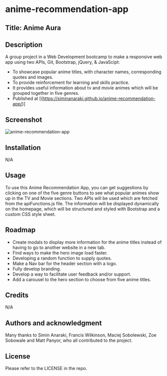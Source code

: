 # anime-recommendation-app

## Title: Anime Aura

## Description

A group project in a Web Development bootcamp to make a responsive web app using two APIs, Git, Bootstrap, jQuery, & JavaScipt:

- To showcase popular anime titles, with character names, corresponding quotes and images.
- To provide reinforcement for learning and skills practice.
- It provides useful information about tv and movie animes which will be grouped together in five genres.
- Published at [(https://siminanaraki.github.io/anime-recommendation-app/)]

## Screenshot

![anime-recommendation-app](https://github.com/mattpanyor/anime-recommendation-app/blob/main/assets/images/Screenshot.jpeg "anime-recommendation-app")

## Installation

N/A

## Usage

To use this Anime Recommendation App, you can get suggestions by clicking on one of the five genre buttons to see what popular animes show up in the TV and Movie sections. Two APIs will be used which are fetched from the apiFunctions.js file. The information will be displayed dynamically on the homepage, which will be structured and styled with Bootstrap and a custom CSS style sheet. 

## Roadmap

- Create modals to display more information for the anime titles instead of having to go to another website in a new tab.
- Find ways to make the hero image load faster. 
- Developing a random function to supply quotes.
- Make a Nav bar for the header section with a logo.
- Fully develop branding.
- Develop a way to facilitate user feedback and/or support.
- Add a carousel to the hero section to choose from five anime titles.

## Credits

N/A

## Authors and acknowledgment

Many thanks to Simin Anaraki, Francis Wilkinson, Maciej Sobolewski, Zoe Sobowale and Matt Panyor, who all contributed to the project. 

## License

Please refer to the LICENSE in the repo.
